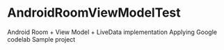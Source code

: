 # AndroidRoomViewModelTest
Android Room + View Model + LiveData implementation
Applying Google codelab Sample project
